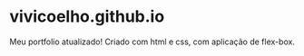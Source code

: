 # vivicoelho.github.io

Meu portfolio atualizado! Criado com html e css, com aplicação de flex-box.
